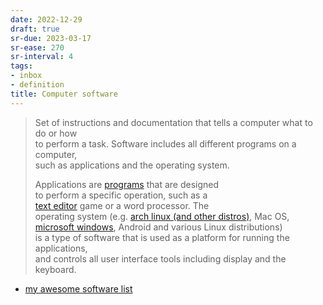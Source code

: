 ```yaml
---
date: 2022-12-29
draft: true
sr-due: 2023-03-17
sr-ease: 270
sr-interval: 4
tags:
- inbox
- definition
title: Computer software
---
```

   
> Set of instructions and documentation that tells a computer what to do or how   
> to perform a task. Software includes all different programs on a computer,   
> such as applications and the operating system.   
>   
> Applications are [programs](./computer%20program.md) that are designed   
> to perform a specific operation, such as a   
> [text editor](./neovim%20%28text%20editor%29.md) game or a word processor. The   
> operating system (e.g. [arch linux (and other distros)](./arch%20linux%20%28and%20other%20distros%29.md), Mac OS,   
> [microsoft windows](./microsoft%20windows.md), Android and various Linux distributions)   
> is a type of software that is used as a platform for running the applications,   
> and controls all user interface tools including display and the keyboard.   
   
   
- [my awesome software list](./my%20awesome%20software%20list.md)